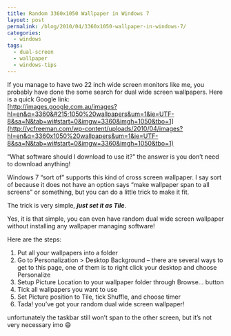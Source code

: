 ```yaml
---
title: Random 3360x1050 Wallpaper in Windows 7
layout: post
permalink: /blog/2010/04/3360x1050-wallpaper-in-windows-7/
categories:
  - windows
tags:
  - dual-screen
  - wallpaper
  - windows-tips
---
```

If you manage to have two 22 inch wide screen monitors like me, you probably have done the some search for dual wide screen wallpapers. Here is a quick Google link:   
[http://images.google.com.au/images?hl=en&q=3360&#215;1050%20wallpapers&um=1&ie=UTF-8&sa=N&tab=wi#start=0&imgw=3360&imgh=1050&tbo=1](http://ycfreeman.com/wp-content/uploads/2010/04/images?hl=en&q=3360x1050%20wallpapers&um=1&ie=UTF-8&sa=N&tab=wi#start=0&imgw=3360&imgh=1050&tbo=1)

<lightbox-img src="{{ site.url }}/wp-content/uploads/2010/04/randomwallpaper1.JPG" ></lightbox-img>

&#8220;What software should I download to use it?&#8221; the answer is you don&#8217;t need to download anything!

Windows 7 &#8220;sort of&#8221; supports this kind of cross screen wallpaper. I say sort of because it does not have an option says &#8220;make wallpaper span to all screens&#8221; or something, but you can do a little trick to make it fit.

The trick is very simple, **_just set it as Tile_**.

Yes, it is that simple, you can even have random dual wide screen wallpaper without installing any wallpaper managing software!

Here are the steps:  
1. Put all your wallpapers into a folder  
2. Go to Personalization > Desktop Background &#8211; there are several ways to get to this page, one of them is to right click your desktop and choose Personalize  
3. Setup Picture Location to your wallpaper folder through Browse&#8230; button  
4. Tick all wallpapers you want to use  
5. Set Picture position to Tile, tick Shuffle, and choose timer  
6. Tada! you&#8217;ve got your random dual wide screen wallpaper!

<lightbox-img src="{{site.url}}/wp-content/uploads/2010/04/screenshot.jpg"></lightbox-img>

unfortunately the taskbar still won&#8217;t span to the other screen, but it&#8217;s not very necessary imo :smile:

<!--google_ad_client = "pub-9325509044951275";/* 468x60, created 4/9/10 */google_ad_slot = "6358062181";google_ad_width = 468;google_ad_height = 60;//-->
